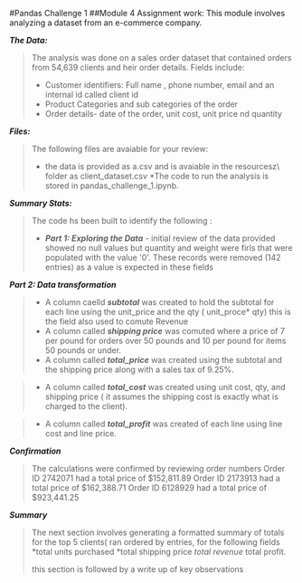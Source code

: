 #Pandas Challenge 1
##Module 4 Assignment work: This module involves analyzing a dataset from an e-commerce company.

***The Data:***
>The analysis was done on a sales order dataset that contained orders from 54,639 clients and heir order details. Fields include:
>* Customer identifiers: Full name , phone number, email and an internal id called client id
>* Product Categories and sub categories of the order
>* Order details- date of the order, unit cost, unit price nd quantity
>
***Files:***
>The following files are avaiable for your review:
> * the data is provided as a.csv and is avaiable in the resourcesz\ folder as client_dataset.csv
> *The code to run the analysis is stored in pandas_challenge_1.ipynb.

***Summary Stats:***
> The code hs been built to identify the following :
> * ***Part 1: Exploring the Data*** - initial review of the data provided showed no null values but quantity and weight were firls that were populated with the value '0'. These records were removed (142 entries) as a value is expected in these fields
>   
***Part 2: Data transformation*** 
> * A column caelld ***subtotal*** was created to hold the subtotal for each line using the unit_price and the qty ( unit_proce* qty) this is the field also used to comute Revenue 
> * A column called ***shipping price*** was comuted where a price of 7 per pound for orders over 50 pounds and 10 per pound for items 50 pounds or under.
> * A column called ***total_price*** was created using the subtotal and the shipping price along with a sales tax of 9.25%.

> * A column called ***total_cost*** was created using unit cost, qty, and shipping price ( it assumes the shipping cost is exactly what is charged to the client).

> * A column called ***total_profit*** was created of each line using line cost and line price.

***Confirmation***

>The calculations were confirmed by reviewing order numbers 
>Order ID 2742071 had a total price of $152,811.89 Order ID 2173913 had a total price of $162,388.71 Order ID 6128929 had a total price of $923,441.25
>
***Summary***
>The next section involves generating a formatted summary of totals for the top 5 clients( ran ordered by entries, for the following fields
>*total units purchased
>*total shipping price
>*total revenue*
>total profit.
>
>this section is followed by a write up of key observations
>
